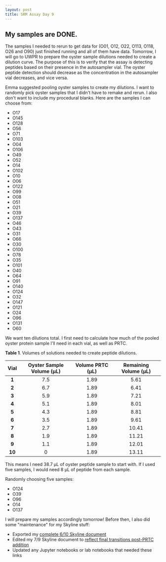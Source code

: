 ```yaml
---
layout: post
title: SRM Assay Day 9
---
```


## My samples are DONE.

The samples I needed to rerun to get data for (O01, O12, O22, O113, O118, O26 and O90) just finished running and all of them have data. Tomorrow, I will go to UWPR to prepare the oyster sample dilutions needed to create a dilution curve. The purpose of this is to verify that the assay is detecting peptides based on their presence in the autosampler vial. The oyster peptide detection should decrease as the concentration in the autosampler vial decreases, and vice versa.

Emma suggested pooling oyster samples to create my dilutions. I want to randomly pick oyster samples that I didn't have to remake and rerun. I also don't want to include my procedural blanks. Here are the samples I can choose from:

- O17
- O145
- O128
- O56
- O71
- O103
- O04
- O106
- O49
- O52
- O14
- O102
- O10
- O06
- O122
- O99
- O08
- O51
- O21
- O39
- O137
- O46
- O43
- O31
- O66
- O30
- O100
- O78
- O35
- O101
- O40
- O64
- O91
- O140
- O124
- O32
- O147
- O121
- O24
- O96
- O131
- O60

We want ten dilutions total. I first need to calculate how much of the pooled oyster protein sample I'll need in each vial, as well as PRTC.

**Table 1**. Volumes of solutions needed to create peptide dilutions.

| **Vial** | **Oyster Sample Volume (µL)** | **Volume PRTC (µL)** | **Remaining Volume (µL)** |
|:--------:|:-----------------------------:|:--------------------:|:-------------------------:|
|   **1**  |              7.5              |         1.89         |            5.61           |
|   **2**  |              6.7              |         1.89         |            6.41           |
|   **3**  |              5.9              |         1.89         |            7.21           |
|   **4**  |              5.1              |         1.89         |            8.01           |
|   **5**  |              4.3              |         1.89         |            8.81           |
|   **6**  |              3.5              |         1.89         |            9.61           |
|   **7**  |              2.7              |         1.89         |           10.41           |
|   **8**  |              1.9              |         1.89         |           11.21           |
|   **9**  |              1.1              |         1.89         |           12.01           |
|  **10**  |               0               |         1.89         |           13.11           |

This means I need 38.7 µL of oyster peptide sample to start with. If I used five samples, I would need 8 µL of peptide from each sample.

Randomly choosing five samples:

- O124
- O39
- O96
- O14
- O137

I will prepare my samples accordingly tomorrow! Before then, I also did some "maintenance" for my Skyline stuff:

- Exported my [complete 6/10 Skyline document](http://owl.fish.washington.edu/spartina/DNR_Skyline_20170524/Gigas-6-10-DIA.sky.zip)
- Edited my 7/9 Skyline document to [reflect final transitions post-PRTC addition](http://owl.fish.washington.edu/spartina/DNR_Skyline_SRM_20170707/2017-07-10-FINAL-SRM-Transitions-with-PRTC/Gigas-7-10-Final-Transition-List.sky.zip)
- Updated any Jupyter notebooks or lab notebooks that needed these links
